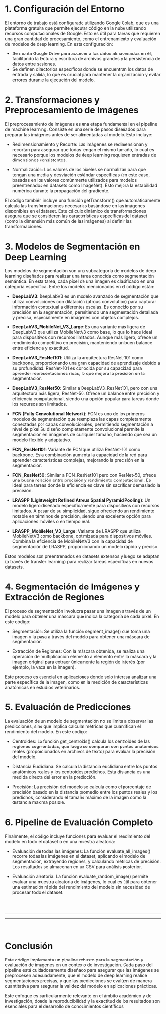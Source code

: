 # 1. Configuración del Entorno
El entorno de trabajo está configurado utilizando Google Colab, que es una plataforma gratuita que permite ejecutar código en la nube utilizando recursos computacionales de Google. Esto es útil para tareas que requieren una gran cantidad de procesamiento, como el entrenamiento y evaluación de modelos de deep learning. En esta configuración:

- Se monta Google Drive para acceder a los datos almacenados en él, facilitando la lectura y escritura de archivos grandes y la persistencia de datos entre sesiones.
- Se definen directorios específicos donde se encuentran los datos de entrada y salida, lo que es crucial para mantener la organización y evitar errores durante la ejecución del modelo.

# 2. Transformaciones y Preprocesamiento de Imágenes
El preprocesamiento de imágenes es una etapa fundamental en el pipeline de machine learning. Consiste en una serie de pasos diseñados para preparar las imágenes antes de ser alimentadas al modelo. Esto incluye:

- Redimensionamiento y Recorte: Las imágenes se redimensionan y recortan para asegurar que todas tengan el mismo tamaño, lo cual es necesario porque los modelos de deep learning requieren entradas de dimensiones consistentes.

- Normalización: Los valores de los píxeles se normalizan para que tengan una media y desviación estándar específicas (en este caso, basadas en los valores comúnmente utilizados para modelos preentrenados en datasets como ImageNet). Esto mejora la estabilidad numérica durante la propagación del gradiente.

El código también incluye una función getTransform() que automáticamente calcula las transformaciones necesarias basándose en las imágenes disponibles en el dataset. Este cálculo dinámico de transformaciones asegura que se consideren las características específicas del dataset (como la dimensión más común de las imágenes) al definir las transformaciones.

# 3. Modelos de Segmentación en Deep Learning
Los modelos de segmentación son una subcategoría de modelos de deep learning diseñados para realizar una tarea conocida como segmentación semántica. En esta tarea, cada píxel de una imagen es clasificado en una categoría específica. Entre los modelos mencionados en el código están:

- **DeepLabV3**: DeepLabV3 es un modelo avanzado de segmentación que utiliza convoluciones con dilatación (atrous convolution) para capturar información contextual a diferentes escalas. Es conocido por su precisión en la segmentación, permitiendo una segmentación detallada y precisa, especialmente en imágenes con objetos complejos.

- **DeepLabV3_MobileNet_V3_Large**: Es una variante más ligera de DeepLabV3 que utiliza MobileNetV3 como base, lo que lo hace ideal para dispositivos con recursos limitados. Aunque más ligero, ofrece un rendimiento competitivo en precisión, manteniendo un buen balance entre eficiencia y exactitud.

- **DeepLabV3_ResNet101**: Utiliza la arquitectura ResNet-101 como backbone, proporcionando una gran capacidad de aprendizaje debido a su profundidad. ResNet-101 es conocida por su capacidad para aprender representaciones ricas, lo que mejora la precisión en la segmentación.

- **DeepLabV3_ResNet50**: Similar a DeepLabV3_ResNet101, pero con una arquitectura más ligera, ResNet-50. Ofrece un balance entre precisión y eficiencia computacional, siendo una opción popular para tareas donde los recursos son limitados.

- **FCN (Fully Convolutional Network)**: FCN es uno de los primeros modelos de segmentación que reemplaza las capas completamente conectadas por capas convolucionales, permitiendo segmentación a nivel de píxel.Su diseño completamente convolucional permite la segmentación en imágenes de cualquier tamaño, haciendo que sea un modelo flexible y adaptativo.

- **FCN_ResNet101**: Variante de FCN que utiliza ResNet-101 como backbone. Esta combinación aumenta la capacidad de la red para aprender características complejas, mejorando la precisión en la segmentación.
  
- **FCN_ResNet50**: Similar a FCN_ResNet101 pero con ResNet-50, ofrece una buena relación entre precisión y rendimiento computacional. Es ideal para tareas donde la eficiencia es clave sin sacrificar demasiado la precisión.

- **LRASPP (Lightweight Refined Atrous Spatial Pyramid Pooling)**: Un modelo ligero diseñado específicamente para dispositivos con recursos limitados. A pesar de su simplicidad, sigue ofreciendo un rendimiento notable en términos de precisión, siendo una excelente opción para aplicaciones móviles o en tiempo real.

- **LRASPP_MobileNet_V3_Large**: Variante de LRASPP que utiliza MobileNetV3 como backbone, optimizada para dispositivos móviles. Combina la eficiencia de MobileNetV3 con la capacidad de segmentación de LRASPP, proporcionando un modelo rápido y preciso.


Estos modelos son preentrenados en datasets extensos y luego se adaptan (a través de transfer learning) para realizar tareas específicas en nuevos datasets.

# 4. Segmentación de Imágenes y Extracción de Regiones
El proceso de segmentación involucra pasar una imagen a través de un modelo para obtener una máscara que indica la categoría de cada píxel. En este código:

- Segmentación: Se utiliza la función segment_image() que toma una imagen y la pasa a través del modelo para obtener una máscara de segmentación.

- Extracción de Regiones: Con la máscara obtenida, se realiza una operación de multiplicación elemento a elemento entre la máscara y la imagen original para extraer únicamente la región de interés (por ejemplo, la vaca en la imagen).

Este proceso es esencial en aplicaciones donde solo interesa analizar una parte específica de la imagen, como en la medición de características anatómicas en estudios veterinarios.

# 5. Evaluación de Predicciones
La evaluación de un modelo de segmentación no se limita a observar las predicciones, sino que implica calcular métricas que cuantifican el rendimiento del modelo. En este código:

- Centroides: La función get_centroids() calcula los centroides de las regiones segmentadas, que luego se comparan con puntos anatómicos reales (proporcionados en archivos de texto) para evaluar la precisión del modelo.

- Distancia Euclidiana: Se calcula la distancia euclidiana entre los puntos anatómicos reales y los centroides predichos. Esta distancia es una medida directa del error en la predicción.

- Precisión: La precisión del modelo se calcula como el porcentaje de precisión basado en la distancia promedio entre los puntos reales y los predichos, considerando el tamaño máximo de la imagen como la distancia máxima posible.

# 6. Pipeline de Evaluación Completo
Finalmente, el código incluye funciones para evaluar el rendimiento del modelo en todo el dataset o en una muestra aleatoria:

- Evaluación de todas las imágenes: La función evaluate_all_images() recorre todas las imágenes en el dataset, aplicando el modelo de segmentación, extrayendo regiones, y calculando métricas de precisión. Los resultados se almacenan en un CSV para análisis posterior.

- Evaluación aleatoria: La función evaluate_random_image() permite evaluar una muestra aleatoria de imágenes, lo cual es útil para obtener una estimación rápida del rendimiento del modelo sin necesidad de procesar todo el dataset.

<br><br><hr><hr><br>

# Conclusión
Este código implementa un pipeline robusto para la segmentación y evaluación de imágenes en un contexto de investigación. Cada paso del pipeline está cuidadosamente diseñado para asegurar que las imágenes se preprocesen adecuadamente, que el modelo de deep learning realice segmentaciones precisas, y que las predicciones se evalúen de manera cuantitativa para asegurar la validez del modelo en aplicaciones prácticas.

Este enfoque es particularmente relevante en el ámbito académico y de investigación, donde la reproducibilidad y la exactitud de los resultados son esenciales para el desarrollo de conocimientos científicos.